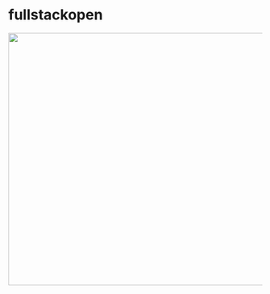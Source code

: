 # fullstackopen
<p align="center">
  <img width="560" height="500" src="https://studies.cs.helsinki.fi/stats/api/certificate/fullstackopen/en/e3ba7c1fa9edd251c91b396966fb9f72">
</p>
